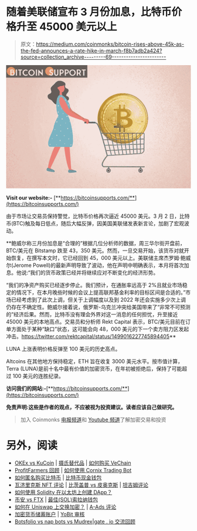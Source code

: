 # 随着美联储宣布 3 月份加息，比特币价格升至 45000 美元以上

> 原文：<https://medium.com/coinmonks/bitcoin-rises-above-45k-as-the-fed-announces-a-rate-hike-in-march-f8b7adb2a424?source=collection_archive---------69----------------------->

![](img/deda948a6e7ae1a506dd711bd7011d05.png)

**Visit our website:-** [**https://bitcoinsupports.com/**](https://bitcoinsupports.com/)

由于市场让交易员保持警觉，比特币价格再次逼近 45000 美元。3 月 2 日，比特币(BTC)触及每日低点，随后大幅反弹，因美国美联储发表新言论，加剧了宏观波动。

**鲍威尔称三月份加息是“合理的”根据几位分析师的数据，周三华尔街开盘前，BTC/美元在 Bitstamp 跌至 43，350 美元。然而，一旦交易开始，该货币对就开始恢复，在撰写本文时，它已经回到 45，000 美元以上。美联储主席杰罗姆·鲍威尔(Jerome Powell)的最新声明导致了波动，他在声明中明确表示，本月将首次加息。他说:“我们的货币政策已经并将继续应对不断变化的经济形势。

“我们的净资产购买已经逐步停止。我们预计，在通胀率远高于 2%且就业市场稳定的情况下，在本月晚些时候的会议上提高联邦基金利率的目标区间是合适的。”市场已经考虑到了此次上调，但关于上调幅度以及到 2022 年还会实施多少次上调仍存在不确定性。鲍威尔接着说，俄罗斯-乌克兰冲突给美国带来了“非常不可预测的”经济后果。然而，比特币没有理会外界对这一消息的任何担忧，升至接近 45000 美元的本地高点。交易员和分析师 Rekt Capital 表示，BTC/美元目前在订单方面处于某种“缺口”状态，这可能会向 48，000 美元的下一个卖方阻力区发起冲击。https://twitter.com/rektcapital/status/1499016227745894405**

LUNA 上涨表明价格反弹至 100 美元的历史高点。

Altcoins 在其他地方保持稳定，ETH 旨在收复 3000 美元水平。按市值计算，Terra (LUNA)是前十名中最有价值的加密货币，在年初被拒绝后，保持了可能超过 100 美元的连胜纪录。

**访问我们的网站:-**[**https://bitcoinsupports.com/**](https://bitcoinsupports.com/)

**免责声明:这些是作者的观点，不应被视为投资建议。读者应该自己做研究。**

> 加入 Coinmonks [电报频道](https://t.me/coincodecap)和 [Youtube 频道](https://www.youtube.com/c/coinmonks/videos)了解加密交易和投资

# 另外，阅读

*   [OKEx vs KuCoin](https://coincodecap.com/okex-kucoin) | [摄氏替代品](https://coincodecap.com/celsius-alternatives) | [如何购买 VeChain](https://coincodecap.com/buy-vechain)
*   [ProfitFarmers 回顾](https://coincodecap.com/profitfarmers-review) | [如何使用 Cornix Trading Bot](https://coincodecap.com/cornix-trading-bot)
*   [如何匿名购买比特币](https://coincodecap.com/buy-bitcoin-anonymously) | [比特币现金钱包](https://coincodecap.com/bitcoin-cash-wallets)
*   [瓦济里克斯 NFT 评论](https://coincodecap.com/wazirx-nft-review) | [比茨盖普 vs 皮奥克斯](https://coincodecap.com/bitsgap-vs-pionex) | [坦吉姆评论](https://coincodecap.com/tangem-wallet-review)
*   [如何使用 Solidity 在以太坊上创建 DApp？](https://coincodecap.com/create-a-dapp-on-ethereum-using-solidity)
*   [币安 vs FTX](https://coincodecap.com/binance-vs-ftx) | [最佳(SOL)索拉纳钱包](https://coincodecap.com/solana-wallets)
*   [如何在 Uniswap 上交换加密？](https://coincodecap.com/swap-crypto-on-uniswap) | [A-Ads 评论](https://coincodecap.com/a-ads-review)
*   [加密货币储蓄账户](/coinmonks/cryptocurrency-savings-accounts-be3bc0feffbf) | [YoBit 审核](/coinmonks/yobit-review-175464162c62)
*   [Botsfolio vs nap bots vs Mudrex](/coinmonks/botsfolio-vs-napbots-vs-mudrex-c81344970c02)|[gate . io 交流回顾](/coinmonks/gate-io-exchange-review-61bf87b7078f)